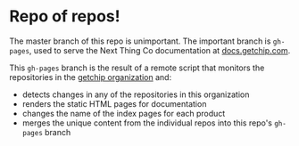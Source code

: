 # Repo of repos!
The master branch of this repo is unimportant. The important branch is `gh-pages`, used to serve the Next Thing Co documentation at [docs.getchip.com](http://docs.getchip.com).

This `gh-pages` branch is the result of a remote script that monitors the repositories in the [getchip organization](http://github.com/getchip) and:

 * detects changes in any of the repositories in this organization
 * renders the static HTML pages for documentation
 * changes the name of the index pages for each product
 * merges the unique content from the individual repos into this repo's `gh-pages` branch
